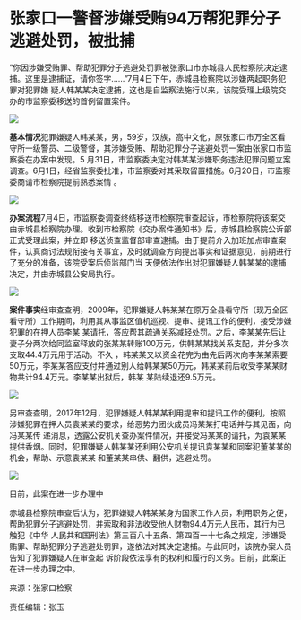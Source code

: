# 张家口一警督涉嫌受贿94万帮犯罪分子逃避处罚，被批捕

“你因涉嫌受贿罪、帮助犯罪分子逃避处罚罪被张家口市赤城县人民检察院决定逮捕。这里是逮捕证，请你签字……”7月4日下午，赤城县检察院以涉嫌两起职务犯罪对犯罪嫌
疑人韩某某决定逮捕，这也是自监察法施行以来，该院受理上级院交办的市监察委移送的首例留置案件。

![](http://n.sinaimg.cn/news/transform/87/w550h337/20180708/8CZe-hezpzwt5868987.jpg)

**基本情况**犯罪嫌疑人韩某某，男，59岁，汉族，高中文化，原张家口市万全区看守所一级警员、二级警督，其涉嫌受贿、帮助犯罪分子逃避处罚一案由张家口市监察委在办案中发现。5
月31日，市监察委决定对韩某某涉嫌职务违法犯罪问题立案调查。6月1日，经省监察委批准，市监察委对其采取留置措施。6月20日，市监察委商请市检察院提前熟悉案情
。

![](http://n.sinaimg.cn/news/transform/141/w550h391/20180708/TC3m-hezpzwt5869485.jpg)

**办案流程**7月4日，市监察委调查终结移送市检察院审查起诉，市检察院将该案交由赤城县检察院办理。收到市检察院《交办案件通知书》后，赤城县检察院公诉部正式受理此案，并立即
移送侦查监督部审查逮捕。由于提前介入加班加点审查案件，认真商讨法规衔接有关事宜，及时就调查方向提出事实和证据意见，前期进行了充分的准备，该院受案后侦监部门当
天便依法作出对犯罪嫌疑人韩某某的逮捕决定，并由赤城县公安局执行。

![](http://n.sinaimg.cn/news/transform/116/w550h366/20180708/UxiK-hezpzwt5869790.jpg)

**案件事实**经审查查明，2009年，犯罪嫌疑人韩某某在原万全县看守所（现万全区看守所）工作期间，利用其从事监区值机巡视、提审、提讯工作的便利，接受涉嫌犯罪的在押人员李某
某请托，答应帮其疏通关系减轻处罚。之后，李某某先后让妻子分两次给同监室释放的张某某转账100万元，供韩某某找关系支配，并分多次支取44.4万元用于活动。不久
，韩某某又以资金花完为由先后两次向李某某索要50万元，李某某答应支付并通过别人给韩某某50万元，韩某某前后收受李某某财物共计94.4万元。李某某出狱后，韩某
某陆续退还9.5万元。

![](http://n.sinaimg.cn/news/transform/135/w550h385/20180708/bEZ3-hezpzwt5870124.jpg)

另审查查明，2017年12月，犯罪嫌疑人韩某某利用提审和提讯工作的便利，按照涉嫌犯罪在押人员袁某某的要求，给恶势力团伙成员冯某某打电话并与其见面，向冯某某传
递消息，透露公安机关查办案件情况，并接受冯某某的请托，为袁某某提供香烟。同时，犯罪嫌疑人韩某某还利用公安机关提讯袁某某和同案犯董某某的机会，帮助、示意袁某某
和董某某串供、翻供，逃避处罚。

![](http://n.sinaimg.cn/translate/77/w550h327/20180706/B215-hexfcvk7632739.jpg)

目前，此案在进一步办理中

赤城县检察院审查后认为，犯罪嫌疑人韩某某身为国家工作人员，利用职务之便，帮助犯罪分子逃避处罚，并索取和非法收受他人财物94.4万元人民币，其行为已触犯《中华
人民共和国刑法》第三百八十五条、第四百一十七条之规定，涉嫌受贿罪、帮助犯罪分子逃避处罚罪，遂依法对其决定逮捕。与此同时，该院办案人员告知了犯罪嫌疑人在审查起
诉阶段依法享有的权利和履行的义务。目前，此案正在进一步办理之中。

来源：张家口检察

责任编辑：张玉

